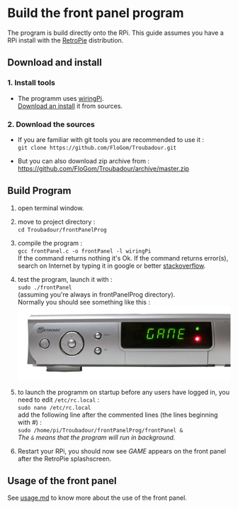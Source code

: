 # Build the front panel program
The program is build directly onto the RPi. 
This guide assumes you have a RPi install with the [RetroPie](https://retropie.org.uk/) distribution.

## Download and install

### 1. Install tools   

* The programm uses [wiringPi](http://wiringpi.com).   
[Download an install](http://wiringpi.com/download-and-install/) it from sources.


### 2. Download the sources

* If you are familiar with git tools you are recommended to use it :   
`git clone https://github.com/FloGom/Troubadour.git`

* But you can also download zip archive from :   
https://github.com/FloGom/Troubadour/archive/master.zip


## Build Program

1. open terminal window.
2. move to project directory :   
`cd Troubadour/frontPanelProg`

3. compile the program :   
`gcc frontPanel.c -o frontPanel -l wiringPi`   
If the command returns nothing it's Ok. If the command returns error(s), 
search on Internet by typing it in google or better [stackoverflow](http://stackoverflow.com/).

4. test the program, launch it with :   
`sudo ./frontPanel`    
(assuming you're always in frontPanelProg directory).   
Normally you should see something like this :   
![If you are able to read GAME everything is good!](media/frontPanelOk.png)   
5. to launch the programm on startup before any users have logged in, you need to edit `/etc/rc.local` :   
`sudo nano /etc/rc.local`   
add the following line after the commented lines (the lines beginning with #) :   
`sudo /home/pi/Troubadour/frontPanelProg/frontPanel &`   
*The `&` means that the program will run in background.*
6. Restart your RPi, you should now see *GAME* appears on the front panel after the RetroPie splashscreen.

## Usage of the front panel

See [usage.md](usage.md) to know more about the use of the front panel.
